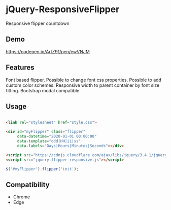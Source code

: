 # jQuery-ResponsiveFlipper
Responsive flipper countdown

## Demo
https://codepen.io/ArtZ91/pen/ewVNJM

## Features
Font based flipper. Possible to change font css properties.
Possible to add custom color schemes.
Responsive width to parent container by font size fitting.
Bootstrap modal compatible.

## Usage

```HTML

<link rel="stylesheet" href="style.css">

<div id="myFlipper" class="flipper" 
     data-datetime="2020-01-01 00:00:00" 
     data-template="ddd|HH|ii|ss" 
     data-labels="Days|Hours|Minutes|Seconds"></div>

<script src="https://cdnjs.cloudflare.com/ajax/libs/jquery/3.4.1/jquery.min.js"></script>
<script src="jquery.flipper-responsive.js"></script>
```

``` Javascript
$('#myFlipper').flipper('init');
```

## Compatibility

- Chrome
- Edge
